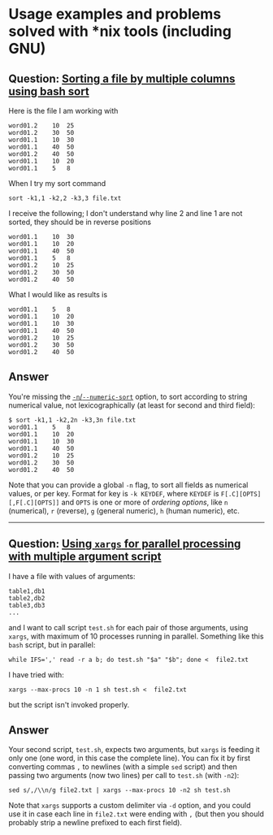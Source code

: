 # Usage examples and problems solved with *nix tools (including GNU)


## Question: [Sorting a file by multiple columns using bash sort](https://stackoverflow.com/q/45042480/404556)

Here is the file I am working with

    word01.2	10	25
    word01.2	30	50
    word01.1	10	30
    word01.1	40	50
    word01.2	40	50
    word01.1	10  20
    word01.1	5	8

When I try my sort command

    sort -k1,1 -k2,2 -k3,3 file.txt 

I receive the following; I don't understand why line 2 and line 1 are not sorted, they should be in reverse positions

    word01.1	10	30
    word01.1	10  20
    word01.1	40	50
    word01.1	5	8
    word01.2	10	25
    word01.2	30	50
    word01.2	40	50

What I would like as results is

    word01.1	5	8
    word01.1	10	20
    word01.1	10  30
    word01.1	40	50
    word01.2	10	25
    word01.2	30	50
    word01.2	40	50


## Answer

You're missing the
[`-n`/`--numeric-sort`](https://www.gnu.org/software/coreutils/manual/html_node/sort-invocation.html#index-numeric-sort)
option, to sort according to string numerical value, not lexicographically (at least for second and
third field):

    $ sort -k1,1 -k2,2n -k3,3n file.txt
    word01.1    5   8
    word01.1    10  20
    word01.1    10  30
    word01.1    40  50
    word01.2    10  25
    word01.2    30  50
    word01.2    40  50

Note that you can provide a global `-n` flag, to sort all fields as numerical values, or per key.
Format for key is `-k KEYDEF`, where `KEYDEF` is `F[.C][OPTS][,F[.C][OPTS]]` and `OPTS` is one or
more of *ordering options*, like `n` (numerical), `r` (reverse), `g` (general numeric), `h` (human
numeric), etc.


---


## Question: [Using `xargs` for parallel processing with multiple argument script](https://stackoverflow.com/q/45064054/404556)

I have a file with values of arguments:

    table1,db1
    table2,db2
    table3,db3
    ...

and I want to call script `test.sh` for each pair of those arguments, using `xargs`, with maximum
of 10 processes running in parallel. Something like this `bash` script, but in parallel:

    while IFS=',' read -r a b; do test.sh "$a" "$b"; done <  file2.txt

I have tried with:

    xargs --max-procs 10 -n 1 sh test.sh <  file2.txt

but the script isn't invoked properly.


## Answer

Your second script, `test.sh`, expects two arguments, but `xargs` is feeding it only one (one word,
in this case the complete line). You can fix it by first converting commas `,` to newlines (with a
simple `sed` script) and then passing two arguments (now two lines) per call to `test.sh` (with
`-n2`):

    sed s/,/\\n/g file2.txt | xargs --max-procs 10 -n2 sh test.sh

Note that `xargs` supports a custom delimiter via `-d` option, and you could use it in case each
line in `file2.txt` were ending with `,` (but then you should probably strip a newline prefixed to
each first field).

